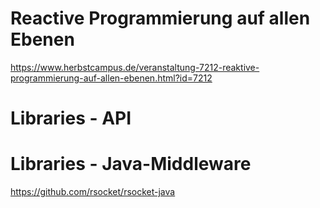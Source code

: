 # Reactive Programmierung auf allen Ebenen

https://www.herbstcampus.de/veranstaltung-7212-reaktive-programmierung-auf-allen-ebenen.html?id=7212

# Libraries - API

# Libraries - Java-Middleware
https://github.com/rsocket/rsocket-java